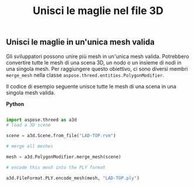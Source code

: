 ﻿---
title: Unisci le maglie nel file 3D
type: docs
weight: 90
url: /it/python-net/merge-meshes-in-3d-file/
description: Gli sviluppatori possono unire più mesh in un'unica mesh valida. Potrebbero convertire tutte le mesh di una scena 3D, un nodo o un insieme di nodi in una singola mesh. Per raggiungere questo obiettivo, ci sono tre membri MergeMesh nella classe Aspose.ThreeD.Entities.PolygonModifier.
---
## **Unisci le maglie in un'unica mesh valida**
Gli sviluppatori possono unire più mesh in un'unica mesh valida. Potrebbero convertire tutte le mesh di una scena 3D, un nodo o un insieme di nodi in una singola mesh. Per raggiungere questo obiettivo, ci sono diversi membri `merge_mesh` nella classe `aspose.threed.entities.PolygonModifier`.

Il codice di esempio seguente unisce tutte le mesh di una scena in una singola mesh valida.

**Python**

```py

import aspose.threed as a3d
# load a 3D scene

scene = a3d.Scene.from_file("LAD-TOP.rvm")

# merge all meshes

mesh = a3d.PolygonModifier.merge_mesh(scene)

# encode this mesh into the PLY format

a3d.FileFormat.PLY.encode_mesh(mesh, "LAD-TOP.ply")

```
